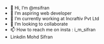 - 👋 Hi, I’m @msifran
- 👀 I’m aspiring web developer
- 🌱 I’m currently working at Incraftiv Pvt Ltd
- 💞️ I’m looking to collaborate
- 📫 How to reach me on insta : i_m_sifran
- Linkdin Mohd Sifran

<!---
msifran/msifran is a ✨ special ✨ repository because its `README.md` (this file) appears on your GitHub profile.
You can click the Preview link to take a look at your changes.
--->
